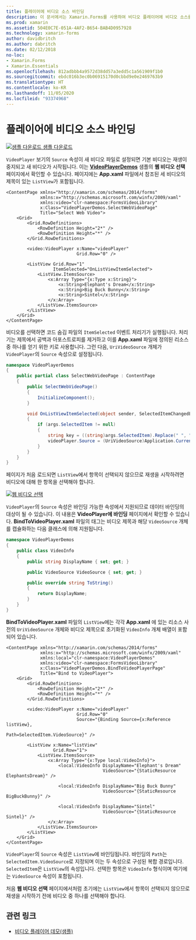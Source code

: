 ```yaml
---
title: 플레이어에 비디오 소스 바인딩
description: 이 문서에서는 Xamarin.Forms를 사용하여 비디오 플레이어에 비디오 소스를 바인딩하는 방법을 설명합니다.
ms.prod: xamarin
ms.assetid: 504E0C7E-051A-4AF2-B654-BAB4D0957928
ms.technology: xamarin-forms
author: davidbritch
ms.author: dabritch
ms.date: 02/12/2018
no-loc:
- Xamarin.Forms
- Xamarin.Essentials
ms.openlocfilehash: 812adbbb4a9572d38dd57a3edd5c1a561909f1b0
ms.sourcegitcommit: ebdc016b3ec0b06915170d0cbbd9e0e2469763b9
ms.translationtype: HT
ms.contentlocale: ko-KR
ms.lasthandoff: 11/05/2020
ms.locfileid: "93374968"
---
```

# <a name="binding-video-sources-to-the-player"></a>플레이어에 비디오 소스 바인딩

[![샘플 다운로드](~/media/shared/download.png) 샘플 다운로드](/samples/xamarin/xamarin-forms-samples/customrenderers-videoplayerdemos)

`VideoPlayer` 보기의 `Source` 속성이 새 비디오 파일로 설정되면 기본 비디오는 재생이 중지되고 새 비디오가 시작됩니다. 이는 [**VideoPlayerDemos**](/samples/xamarin/xamarin-forms-samples/customrenderers-videoplayerdemos) 샘플의 **웹 비디오 선택** 페이지에서 확인할 수 있습니다. 페이지에는 **App.xaml** 파일에서 참조된 세 비디오의 제목이 있는 `ListView`가 포함됩니다.

```xaml
<ContentPage xmlns="http://xamarin.com/schemas/2014/forms"
             xmlns:x="http://schemas.microsoft.com/winfx/2009/xaml"
             xmlns:video="clr-namespace:FormsVideoLibrary"
             x:Class="VideoPlayerDemos.SelectWebVideoPage"
             Title="Select Web Video">
    <Grid>
        <Grid.RowDefinitions>
            <RowDefinition Height="2*" />
            <RowDefinition Height="*" />
        </Grid.RowDefinitions>

        <video:VideoPlayer x:Name="videoPlayer"
                           Grid.Row="0" />

        <ListView Grid.Row="1"
                  ItemSelected="OnListViewItemSelected">
            <ListView.ItemsSource>
                <x:Array Type="{x:Type x:String}">
                    <x:String>Elephant's Dream</x:String>
                    <x:String>Big Buck Bunny</x:String>
                    <x:String>Sintel</x:String>
                </x:Array>
            </ListView.ItemsSource>
        </ListView>
    </Grid>
</ContentPage>
```

비디오를 선택하면 코드 숨김 파일의 `ItemSelected` 이벤트 처리기가 실행됩니다. 처리기는 제목에서 공백과 아포스트로피를 제거하고 이를 **App.xaml** 파일에 정의된 리소스 중 하나를 얻기 위한 키로 사용합니다. 그런 다음, `UriVideoSource` 개체가 `VideoPlayer`의 `Source` 속성으로 설정됩니다.

```csharp
namespace VideoPlayerDemos
{
    public partial class SelectWebVideoPage : ContentPage
    {
        public SelectWebVideoPage()
        {
            InitializeComponent();
        }

        void OnListViewItemSelected(object sender, SelectedItemChangedEventArgs args)
        {
            if (args.SelectedItem != null)
            {
                string key = ((string)args.SelectedItem).Replace(" ", "").Replace("'", "");
                videoPlayer.Source = (UriVideoSource)Application.Current.Resources[key];
            }
        }
    }
}
```

페이지가 처음 로드되면 `ListView`에서 항목이 선택되지 않으므로 재생을 시작하려면 비디오에 대해 한 항목을 선택해야 합니다.

[![웹 비디오 선택](source-bindings-images/selectwebvideo-small.png "웹 비디오 선택")](source-bindings-images/selectwebvideo-large.png#lightbox "웹 비디오 선택")

`VideoPlayer`의 `Source` 속성은 바인딩 가능한 속성에서 지원되므로 데이터 바인딩의 대상이 될 수 있습니다. 이 내용은 **VideoPlayer에 바인딩** 페이지에서 확인할 수 있습니다. **BindToVideoPlayer.xaml** 파일의 태그는 비디오 제목과 해당 `VideoSource` 개체를 캡슐화하는 다음 클래스에 의해 지원됩니다.

```csharp
namespace VideoPlayerDemos
{
    public class VideoInfo
    {
        public string DisplayName { set; get; }

        public VideoSource VideoSource { set; get; }

        public override string ToString()
        {
            return DisplayName;
        }
    }
}
```

**BindToVideoPlayer.xaml** 파일의 `ListView`에는 각각 **App.xaml** 에 있는 리소스 사전의 `UriVideoSource` 개체와 비디오 제목으로 초기화된 `VideoInfo` 개체 배열이 포함되어 있습니다.

```xaml
<ContentPage xmlns="http://xamarin.com/schemas/2014/forms"
             xmlns:x="http://schemas.microsoft.com/winfx/2009/xaml"
             xmlns:local="clr-namespace:VideoPlayerDemos"
             xmlns:video="clr-namespace:FormsVideoLibrary"
             x:Class="VideoPlayerDemos.BindToVideoPlayerPage"
             Title="Bind to VideoPlayer">
    <Grid>
        <Grid.RowDefinitions>
            <RowDefinition Height="2*" />
            <RowDefinition Height="*" />
        </Grid.RowDefinitions>

        <video:VideoPlayer x:Name="videoPlayer"
                           Grid.Row="0"
                           Source="{Binding Source={x:Reference listView},
                                            Path=SelectedItem.VideoSource}" />

        <ListView x:Name="listView"
                  Grid.Row="1">
            <ListView.ItemsSource>
                <x:Array Type="{x:Type local:VideoInfo}">
                    <local:VideoInfo DisplayName="Elephant's Dream"
                                     VideoSource="{StaticResource ElephantsDream}" />

                    <local:VideoInfo DisplayName="Big Buck Bunny"
                                     VideoSource="{StaticResource BigBuckBunny}" />

                    <local:VideoInfo DisplayName="Sintel"
                                     VideoSource="{StaticResource Sintel}" />
                </x:Array>
            </ListView.ItemsSource>
        </ListView>
    </Grid>
</ContentPage>
```

`VideoPlayer`의 `Source` 속성은 `ListView`에 바인딩됩니다. 바인딩의 `Path`는 `SelectedItem.VideoSource`로 지정되며 이는 두 속성으로 구성된 복합 경로입니다. `SelectedItem`은 `ListView`의 속성입니다. 선택한 항목은 `VideoInfo` 형식이며 여기에는 `VideoSource` 속성이 포함됩니다.

처음 **웹 비디오 선택** 페이지에서처럼 초기에는 `ListView`에서 항목이 선택되지 않으므로 재생을 시작하기 전에 비디오 중 하나를 선택해야 합니다.

## <a name="related-links"></a>관련 링크

- [비디오 플레이어 데모(샘플)](/samples/xamarin/xamarin-forms-samples/customrenderers-videoplayerdemos)